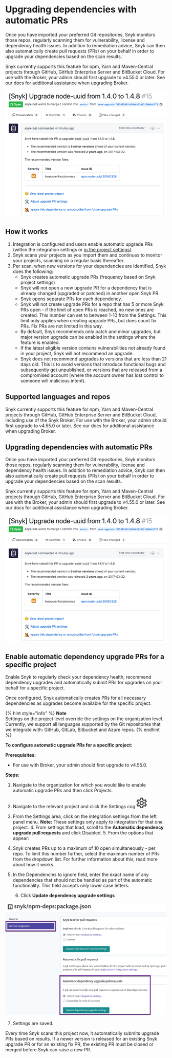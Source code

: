 # Upgrading dependencies with automatic PRs

Once you have imported your preferred Git repositories, Snyk monitors those repos, regularly scanning them for vulnerability, license and dependency health issues. In addition to remediation advice, Snyk can then also automatically create pull requests \(PRs\) on your behalf in order to upgrade your dependencies based on the scan results.

Snyk currently supports this feature for npm, Yarn and Maven-Central projects through GitHub, GitHub Enterprise Server and BitBucket Cloud. For use with the Broker, your admin should first upgrade to v4.55.0 or later. See our docs for additional assistance when upgrading Broker.

![](../../.gitbook/assets/image%20%288%29%20%282%29%20%284%29%20%284%29%20%284%29%20%286%29%20%281%29.png)

## How it works

1. Integration is configured and users enable automatic upgrade PRs \(within the integration settings or [in the project settings](upgrading-dependencies-with-automatic-prs.md)\).
2. Snyk scans your projects as you import them and continues to monitor your projects, scanning on a regular basis thereafter.
3. Per scan, when new versions for your dependencies are identified, Snyk does the following:
   * Snyk creates automatic upgrade PRs \(frequency based on Snyk project settings\)
   * Snyk will not open a new upgrade PR for a dependency that is already changed \(upgraded or patched\) in another open Snyk PR.
   * Snyk opens separate PRs for each dependency.
   * Snyk will not create upgrade PRs for a repo that has 5 or more Snyk PRs open - if the limit of open PRs is reached, no new ones are created. This number can set to between 1-10 from the Settings. This limit only applies when creating upgrade PRs, but does count fix PRs. Fix PRs are not limited in this way.
   * By default, Snyk recommends only patch and minor upgrades, but major version upgrade can be enabled in the settings where the feature is enabled.
   * If the latest eligible version contains vulnerabilities not already found in your project, Snyk will not recommend an upgrade.
   * Snyk does not recommend upgrades to versions that are less than 21 days old. This is to avoid versions that introduce functional bugs and subsequently get unpublished, or versions that are released from a compromised account \(where the account owner has lost control to someone will malicious intent\).

## Supported languages and repos

Snyk currently supports this feature for npm, Yarn and Maven-Central projects through GitHub, GitHub Enterprise Server and BitBucket Cloud, including use of the Snyk Broker. For use with the Broker, your admin should first upgrade to v4.55.0 or later. See our docs for additional assistance when upgrading Broker.

## Upgrading dependencies with automatic PRs

Once you have imported your preferred Git repositories, Snyk monitors those repos, regularly scanning them for vulnerability, license and dependency health issues. In addition to remediation advice, Snyk can then also automatically create pull requests \(PRs\) on your behalf in order to upgrade your dependencies based on the scan results.

Snyk currently supports this feature for npm, Yarn and Maven-Central projects through GitHub, GitHub Enterprise Server and BitBucket Cloud. For use with the Broker, your admin should first upgrade to v4.55.0 or later. See our docs for additional assistance when upgrading Broker.

![](../../.gitbook/assets/image%20%288%29%20%282%29%20%284%29%20%284%29%20%284%29%20%286%29%20%285%29.png)

## Enable automatic dependency upgrade PRs for a specific project

Enable Snyk to regularly check your dependency health, recommend dependency upgrades and automatically submit PRs for upgrades on your behalf for a specific project.

Once configured, Snyk automatically creates PRs for all necessary dependencies as upgrades become available for the specific project.

{% hint style="info" %}
**Note**  
Settings on the project level override the settings on the organization level. Currently, we support all languages supported by the Git repositories that we integrate with: GitHub, GitLab, Bitbucket and Azure repos.
{% endhint %}

**To configure automatic upgrade PRs for a specific project:**

**Prerequisites:**

* For use with Broker, your admin should first upgrade to v4.55.0.

**Steps:**

1. Navigate to the organization for which you would like to enable automatic upgrade PRs and then click Projects.
2. Navigate to the relevant project and click the Settings cog ![](../../.gitbook/assets/cog_icon.png) 
3. From the Settings area, click on the integration settings from the left panel menu. **Note:** These settings only apply to integration for that one project. 4. From settings that load, scroll to the **Automatic dependency upgrade pull requests** and click Disabled. 5. From the options that appear:
4. Snyk creates PRs up to a maximum of 10 open simultaneously - per repo. To limit this number further, select the maximum number of PRs from the dropdown list. For further information about this, read more about how it works.
5. In the Dependencies to ignore field, enter the exact name of any dependencies that should not be handled as part of the automatic functionality. This field accepts only lower case letters.

   6. Click **Update dependency upgrade settings**

![](../../.gitbook/assets/image%20%287%29.png)

  7. Settings are saved.

Every time Snyk scans this project now, it automatically submits upgrade PRs based on results. If a newer version is released for an existing Snyk upgrade PR or for an existing fix PR, the existing PR must be closed or merged before Snyk can raise a new PR.

